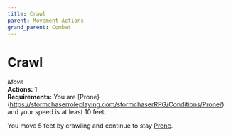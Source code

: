 ```yaml
---
title: Crawl
parent: Movement Actions
grand_parent: Combat
---
```


# Crawl
*Move*<br>
**Actions:** 1<br>
**Requirements:** You are [Prone}(https://stormchaserroleplaying.com/stormchaserRPG/Conditions/Prone/) and your speed is at least 10 feet.

You move 5 feet by crawling and continue to stay [Prone](https://stormchaserroleplaying.com/stormchaserRPG/Conditions/Prone/).
